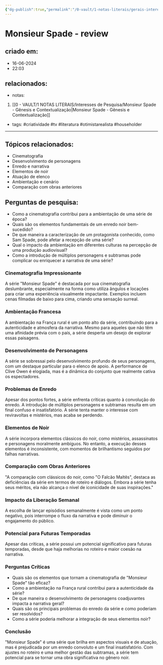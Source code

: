 ```yaml
---
{"dg-publish":true,"permalink":"/0-vault/1-notas-literais/gerais-interesses/monsieur-spade-review/","tags":["criatividade","tv","literatura","otimistarealista","householder"],"dgHomeLink":true,"dgShowLocalGraph":true,"dgShowFileTree":true,"dgEnableSearch":true,"noteIcon":""}
---
```


# Monsieur Spade - review

## criado em: 
- 16-06-2024
- 22:03
## relacionados:
- notas:
1. [[0 - VAULT/1 NOTAS LITERAIS/Interesses de Pesquisa/Monsieur Spade - Gênesis e Contextualização\|Monsieur Spade - Gênesis e Contextualização]]
- tags: #criatividade #tv #literatura #otimistarealista #householder
---
## Tópicos relacionados:
- Cinematografia
- Desenvolvimento de personagens
- Enredo e narrativa
- Elementos de noir
- Atuação de elenco
- Ambientação e cenário
- Comparação com obras anteriores

## Perguntas de pesquisa:
- Como a cinematografia contribui para a ambientação de uma série de época?
- Quais são os elementos fundamentais de um enredo noir bem-sucedido?
- De que maneira a caracterização de um protagonista conhecido, como Sam Spade, pode afetar a recepção de uma série?
- Qual o impacto da ambientação em diferentes culturas na percepção de uma produção audiovisual?
- Como a introdução de múltiplos personagens e subtramas pode complicar ou enriquecer a narrativa de uma série?

### **Cinematografia Impressionante**
A série "Monsieur Spade" é destacada por sua cinematografia deslumbrante, especialmente na forma como utiliza ângulos e locações para criar uma experiência visualmente impactante. Exemplos incluem cenas filmadas de baixo para cima, criando uma sensação surreal.

### **Ambientação Francesa**
A ambientação na França rural é um ponto alto da série, contribuindo para a autenticidade e atmosfera da narrativa. Mesmo para aqueles que não têm uma afinidade prévia com o país, a série desperta um desejo de explorar essas paisagens.

### **Desenvolvimento de Personagens**
A série se sobressai pelo desenvolvimento profundo de seus personagens, com um destaque particular para o elenco de apoio. A performance de Clive Owen é elogiada, mas é a dinâmica do conjunto que realmente cativa os espectadores.

### **Problemas de Enredo**
Apesar dos pontos fortes, a série enfrenta críticas quanto à convolução do enredo. A introdução de múltiplos personagens e subtramas resulta em um final confuso e insatisfatório. A série tenta manter o interesse com reviravoltas e mistérios, mas acaba se perdendo.

### **Elementos de Noir**
A série incorpora elementos clássicos do noir, como mistérios, assassinatos e personagens moralmente ambíguos. No entanto, a execução desses elementos é inconsistente, com momentos de brilhantismo seguidos por falhas narrativas.

### **Comparação com Obras Anteriores**
"A comparação com clássicos do noir, como "O Falcão Maltês", destaca as deficiências da série em termos de roteiro e diálogos. Embora a série tenha seus méritos, ela não alcança o nível de iconicidade de suas inspirações."

### **Impacto da Liberação Semanal**
A escolha de lançar episódios semanalmente é vista como um ponto negativo, pois interrompe o fluxo da narrativa e pode diminuir o engajamento do público.

### **Potencial para Futuras Temporadas**
Apesar das críticas, a série possui um potencial significativo para futuras temporadas, desde que haja melhorias no roteiro e maior coesão na narrativa.

### **Perguntas Críticas**
- Quais são os elementos que tornam a cinematografia de "Monsieur Spade" tão eficaz?
- Como a ambientação na França rural contribui para a autenticidade da série?
- De que maneira o desenvolvimento de personagens coadjuvantes impacta a narrativa geral?
- Quais são os principais problemas do enredo da série e como poderiam ser resolvidos?
- Como a série poderia melhorar a integração de seus elementos noir?

### **Conclusão**
"Monsieur Spade" é uma série que brilha em aspectos visuais e de atuação, mas é prejudicada por um enredo convoluto e um final insatisfatório. Com ajustes no roteiro e uma melhor gestão das subtramas, a série tem potencial para se tornar uma obra significativa no gênero noir.